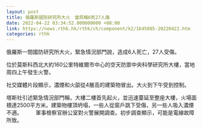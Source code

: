```yaml
---
layout: post
title: 俄羅斯國防研究所大火　當局稱6死27人傷
date: 2022-04-22 03:34:52.000000000 +08:00
link: https://news.rthk.hk/rthk/ch/component/k2/1645085-20220422.htm
categories: rthk
---
```


俄羅斯一間國防研究所大火，緊急情況部門說，造成6人死亡，27人受傷。

位於莫斯科西北大約160公里特維爾市中心的空天防禦中央科學研究所大樓，當地周四上午發生火警。

社交媒體片段顯示，濃煙和火燄從4層高的建築物冒出。大火到下午受到控制。

塔斯社引述緊急情況部門稱，大樓二樓首先起火，並迅速蔓延至整座大樓，火場面積達2500平方米。建築物樓頂坍塌，一些人從窗戶跳下受傷，另一些人吸入濃煙不適。 
  　　
軍事檢察官辦公室對火警展開調查。初步調查顯示，可能是電線故障所致。
  　　
